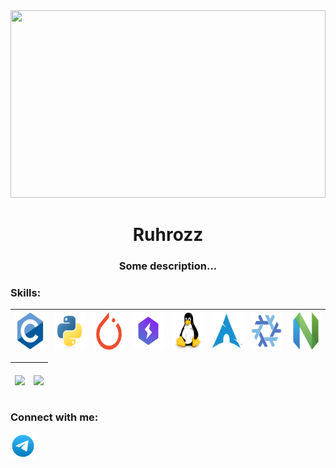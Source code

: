 <img src="https://c.tenor.com/e8O3ysG8kHMAAAAC/dance-dancing.gif"  height="300" width="100%"  />
<!--- Head --->

<h1 align="center">Ruhrozz</h1> 
<h3 align="center">Some description...</h3>


<!--- Skills icons --->

<h3 align="left">Skills:</h3>

| <a href="https://www.cprogramming.com/" target="_blank" rel="noreferrer"> <img src="logo/c.svg" alt="c" width="60" height="60"/> </a> | <a href="https://www.python.org" target="_blank" rel="noreferrer"> <img src="logo/python.svg" alt="python" width="60" height="60"/> </a>  | <a href="https://pytorch.org/" target="_blank" rel="noreferrer"> <img src="logo/pytorch.svg" alt="pytorch" width="60" height="60"/> </a> | <a href="https://lightning.ai/" target="_blank" rel="noreferrer"> <img src="logo/lightning.png" alt="lightning" width="60" height="60"/> </a>  | <a href="https://www.linux.org/" target="_blank" rel="noreferrer"> <img src="logo/linux.svg" alt="linux" width="60" height="60"/> </a> | <a href="https://archlinux.org/" target="_blank" rel="noreferrer"> <img src="logo/arch_linux.svg" alt="arch linux" width="60" height="60"/> </a> | <a href="https://nixos.org/" target="_blank" rel="noreferrer"> <img src="logo/nixos.svg" alt="linux" width="60" height="60"/> </a> | <a href="https://neovim.io/" target="_blank" rel="noreferrer"> <img src="logo/neovim.svg" alt="linux" width="60" height="60"/> </a> |
|---|---|---|---|---|---|---|---|



<!--- Statistics --->

| <p><img align="center" src="https://github-readme-streak-stats.herokuapp.com/?user=Ruhrozz&"/></p> | <p><img align="center" src="https://github-readme-stats.vercel.app/api/top-langs?username=Ruhrozz&show_icons=true&locale=en&layout=compact"/></p> |
|---|---|


<!--- Social --->

<h3 align="left">Connect with me:</h3>

<a href="https://t.me/Ruhrozz" target="blank"><img align="center" src="logo/telegram.svg" height="40" width="40" /></a> 

